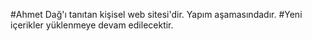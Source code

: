 #Ahmet Dağ'ı tanıtan kişisel web sitesi'dir. Yapım aşamasındadır. 
#Yeni içerikler yüklenmeye devam edilecektir.
